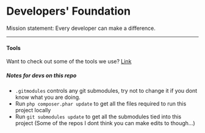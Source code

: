 Developers' Foundation
=========

Mission statement: Every developer can make a difference. 

------------------------------

#### Tools

Want to check out some of the tools we use?
[Link](/nob_api/README.md)


##### Notes for devs on this repo

- `.gitmodules` controls any git submodules, try not to change it if you dont know what you are doing.
- Run `php composer.phar update` to get all the files required to run this project locally
- Run `git submodules update` to get all the submodules tied into this project (Some of the repos I dont think you can make edits to though...)
